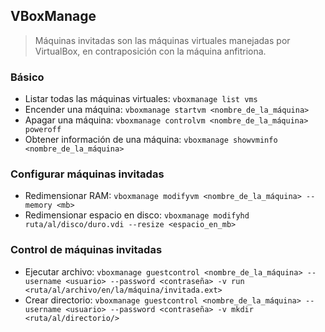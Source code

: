 ## VBoxManage
> Máquinas invitadas son las máquinas virtuales manejadas por VirtualBox, en contraposición con la máquina anfitriona.

### Básico
- Listar todas las máquinas virtuales: `vboxmanage list vms`
- Encender una máquina: `vboxmanage startvm <nombre_de_la_máquina>`
- Apagar una máquina: `vboxmanage controlvm <nombre_de_la_máquina> poweroff`
- Obtener información de una máquina: `vboxmanage showvminfo <nombre_de_la_máquina>`

### Configurar máquinas invitadas
- Redimensionar RAM: `vboxmanage modifyvm <nombre_de_la_máquina> --memory <mb>`
- Redimensionar espacio en disco: `vboxmanage modifyhd ruta/al/disco/duro.vdi --resize <espacio_en_mb>`

### Control de máquinas invitadas
- Ejecutar archivo: `vboxmanage guestcontrol <nombre_de_la_máquina> --username <usuario> --password <contraseña> -v run <ruta/al/archivo/en/la/máquina/invitada.ext>`
- Crear directorio: `vboxmanage guestcontrol <nombre_de_la_máquina> --username <usuario> --password <contraseña> -v mkdir <ruta/al/directorio/>`